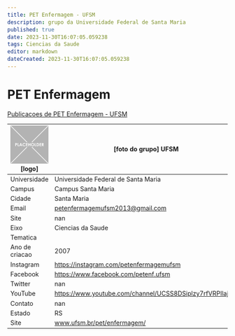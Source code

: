 ```yaml
---
title: PET Enfermagem - UFSM
description: grupo da Universidade Federal de Santa Maria
published: true
date: 2023-11-30T16:07:05.059238
tags: Ciencias da Saude
editor: markdown
dateCreated: 2023-11-30T16:07:05.059238
---
```


# PET Enfermagem

[Publicacoes de PET Enfermagem - UFSM](/atividade/237PETEnfermagemUFSM/feed.md)

| ![placeholder.png](/placeholder.png) [logo] | [foto do grupo] UFSM         |
| ------------------------------------------- | ------------------------------------------------- |
| Universidade                                | Universidade Federal de Santa Maria      |
| Campus                                      | Campus Santa Maria            |
| Cidade                                      | Santa Maria             |
| Email                                       | petenfermagemufsm2013@gmail.com             |
| Site                                        | nan              |
| Eixo                                        | Ciencias da Saude              |
| Tematica                                    |           |
| Ano de criacao                              | 2007        |
| Instagram                                   | https://instagram.com/petenfermagemufsm         |
| Facebook                                    | https://www.facebook.com/petenf.ufsm          |
| Twitter                                     | nan           |
| YouTube                                     | https://www.youtube.com/channel/UCSS8DSiplzy7rfVRPIlajQQ           |
| Contato                                     | nan         |
| Estado                                      |  RS            |
| Site                                        | www.ufsm.br/pet/enfermagem/ |
